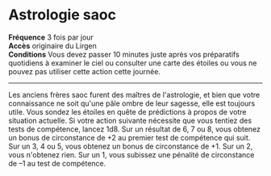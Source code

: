 # Astrologie saoc

<p><span id="ctl00_MainContent_DetailedOutput"><strong>Fréquence</strong> 3 fois par jour<br><strong>Accès</strong> originaire du Lirgen<br><strong>Conditions</strong> Vous devez passer 10 minutes juste après vos préparatifs quotidiens à examiner le ciel ou consulter une carte des étoiles ou vous ne pouvez pas utiliser cette action cette journée.<br></span></p>
<hr>
<p>Les anciens frères saoc furent des maîtres de l'astrologie, et bien que votre connaissance ne soit qu'une pâle ombre de leur sagesse, elle est toujours utile. Vous sondez les étoiles en quête de prédictions à propos de votre situation actuelle. Si votre action suivante nécessite que vous tentiez des tests de compétence, lancez 1d8. Sur un résultat de 6, 7 ou 8, vous obtenez un bonus de circonstance de +2 au premier test de compétence qui suit. Sur un 3, 4 ou 5, vous obtenez un bonus de circonstance de +1. Sur un 2, vous n'obtenez rien. Sur un 1, vous subissez une pénalité de circonstance de –1 au test de compétence.&nbsp;</p>